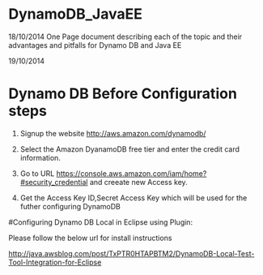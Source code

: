 DynamoDB_JavaEE
===============

18/10/2014
One Page document describing each of the topic and their advantages and pitfalls for Dynamo DB and Java EE


19/10/2014
# Dynamo DB Before Configuration steps

1. Signup the website http://aws.amazon.com/dynamodb/

2. Select the Amazon DyanamoDB free tier and enter the credit card information.

3. Go to URL https://console.aws.amazon.com/iam/home?#security_credential  and creeate new Access key.

4. Get the Access Key ID,Secret Access Key which will be used for the futher configuring DynamoDB

#Configuring Dynamo DB Local in Eclipse using Plugin:

Please follow the below url for install instructions

http://java.awsblog.com/post/TxPTR0HTAPBTM2/DynamoDB-Local-Test-Tool-Integration-for-Eclipse



